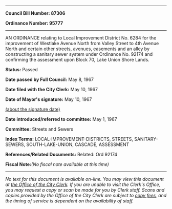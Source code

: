 

********

**Council Bill Number: 87306**
   
**Ordinance Number: 95777**
********

 AN ORDINANCE relating to Local Improvement District No. 6284 for the improvement of Westlake Avenue North from Valley Street to 4th Avenue North and certain other streets, avenues, easements and an alley by constructing a sanitary sewer system under Ordinance No. 92174 and confirming the assessment upon Block 70, Lake Union Shore Lands.

**Status:** Passed
   
**Date passed by Full Council:** May 8, 1967
   
**Date filed with the City Clerk:** May 10, 1967
   
**Date of Mayor's signature:** May 10, 1967
   
[(about the signature date)](/~public/approvaldate.htm)
   
   
   
**Date introduced/referred to committee:** May 1, 1967
   
**Committee:** Streets and Sewers
   
   
**Index Terms:** LOCAL-IMPROVEMENT-DISTRICTS, STREETS, SANITARY-SEWERS, SOUTH-LAKE-UNION, CASCADE, ASSESSMENT

**References/Related Documents:** Related: Ord 92174

**Fiscal Note:**_(No fiscal note available at this time)_
********

_No text for this document is available on-line. You may view this document at [the Office of the City Clerk](http://www.seattle.gov/leg/clerk/contactUs.htm). If you are unable to visit the Clerk's Office, you may request a copy or scan be made for you by Clerk staff. Scans and copies provided by the Office of the City Clerk are subject to [copy fees](http://clerk.seattle.gov/~public/clerkfees.htm), and the timing of service is dependent on the availability of staff._

